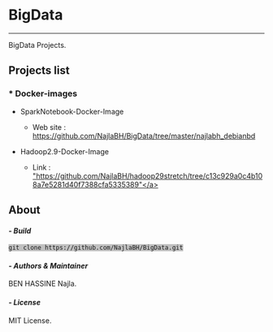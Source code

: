 # BigData
----------

BigData Projects.

## Projects list

### * Docker-images

- SparkNotebook-Docker-Image
	* Web site : <br> <a href="https://github.com/NajlaBH/BigData/tree/master/najlabh_debianbd">https://github.com/NajlaBH/BigData/tree/master/najlabh_debianbd</a>

- Hadoop2.9-Docker-Image
	* Link : <br> <a href="https://github.com/NajlaBH/hadoop29stretch/tree/c13c929a0c4b108a7e5281d40f7388cfa5335389">"https://github.com/NajlaBH/hadoop29stretch/tree/c13c929a0c4b108a7e5281d40f7388cfa5335389"</a>


## About

#### _- Build_
<pre><code style='background: #C0C0C0;'>git clone https://github.com/NajlaBH/BigData.git</code></pre>


#### _- Authors & Maintainer_

BEN HASSINE Najla.



#### _- License_

MIT License.
